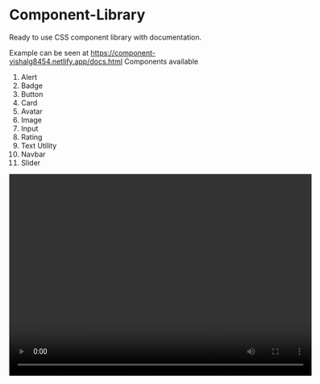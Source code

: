 # Component-Library
Ready to use CSS component library with documentation.

Example can be seen at https://component-vishalg8454.netlify.app/docs.html
Components available
1. Alert
2. Badge
3. Button
4. Card
5. Avatar
6. Image
7. Input
8. Rating
9. Text Utility
10. Navbar
11. Slider

<video width="600" height="400" controls>
  <source src="/images/edited.mp4" type="video/mp4">
</video>

